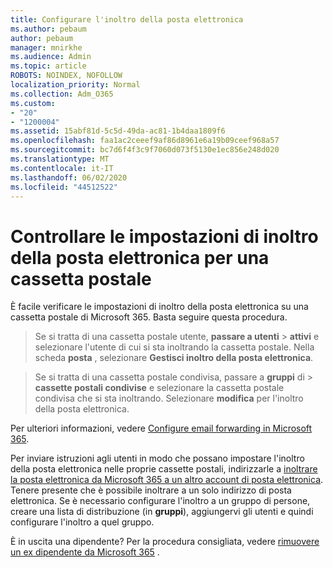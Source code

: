 ```yaml
---
title: Configurare l'inoltro della posta elettronica
ms.author: pebaum
author: pebaum
manager: mnirkhe
ms.audience: Admin
ms.topic: article
ROBOTS: NOINDEX, NOFOLLOW
localization_priority: Normal
ms.collection: Adm_O365
ms.custom:
- "20"
- "1200004"
ms.assetid: 15abf81d-5c5d-49da-ac81-1b4daa1809f6
ms.openlocfilehash: faa1ac2ceeef9af86d8961e6a19b09ceef968a57
ms.sourcegitcommit: bc7d6f4f3c9f7060d073f5130e1ec856e248d020
ms.translationtype: MT
ms.contentlocale: it-IT
ms.lasthandoff: 06/02/2020
ms.locfileid: "44512522"
---
```

# <a name="check-the-email-forwarding-settings-for-a-mailbox"></a>Controllare le impostazioni di inoltro della posta elettronica per una cassetta postale

È facile verificare le impostazioni di inoltro della posta elettronica su una cassetta postale di Microsoft 365. Basta seguire questa procedura.
  
> Se si tratta di una cassetta postale utente, **passare a utenti** \> **attivi** e selezionare l'utente di cui si sta inoltrando la cassetta postale. Nella scheda **posta** , selezionare **Gestisci inoltro della posta elettronica**.

> Se si tratta di una cassetta postale condivisa, passare a **gruppi** di \> **cassette postali condivise** e selezionare la cassetta postale condivisa che si sta inoltrando. Selezionare **modifica** per l'inoltro della posta elettronica.

Per ulteriori informazioni, vedere [Configure email forwarding in Microsoft 365](https://docs.microsoft.com/microsoft-365/admin/email/configure-email-forwarding).
  
Per inviare istruzioni agli utenti in modo che possano impostare l'inoltro della posta elettronica nelle proprie cassette postali, indirizzarle a [inoltrare la posta elettronica da Microsoft 365 a un altro account di posta elettronica](https://support.office.com/article/Forward-email-from-Office-365-to-another-email-account-1ed4ee1e-74f8-4f53-a174-86b748ff6a0e). Tenere presente che è possibile inoltrare a un solo indirizzo di posta elettronica. Se è necessario configurare l'inoltro a un gruppo di persone, creare una lista di distribuzione (in **gruppi**), aggiungervi gli utenti e quindi configurare l'inoltro a quel gruppo.
  
È in uscita una dipendente? Per la procedura consigliata, vedere [rimuovere un ex dipendente da Microsoft 365](https://docs.microsoft.com/microsoft-365/admin/add-users/remove-former-employee) .